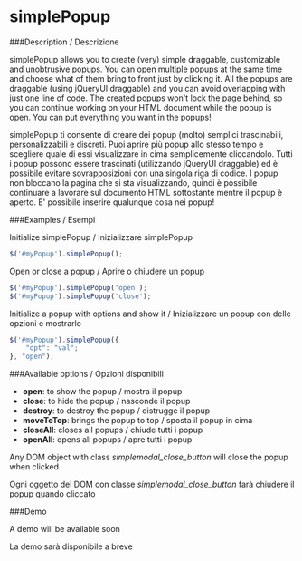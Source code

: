 simplePopup
===========

###Description / Descrizione

simplePopup allows you to create (very) simple draggable, customizable and unobtrusive popups. You can open multiple popups at the same time and choose what of them bring to front just by clicking it.
All the popups are draggable (using jQueryUI draggable) and you can avoid overlapping with just one line of code.
The created popups won't lock the page behind, so you can continue working on your HTML document while the popup is open.
You can put everything you want in the popups!

simplePopup ti consente di creare dei popup (molto) semplici trascinabili, personalizzabili e discreti. Puoi aprire più popup allo stesso tempo e scegliere quale di essi visualizzare in cima semplicemente cliccandolo.
Tutti i popup possono essere trascinati (utilizzando jQueryUI draggable) ed è possibile evitare sovrapposizioni con una singola riga di codice.
I popup non bloccano la pagina che si sta visualizzando, quindi è possibile continuare a lavorare sul documento HTML sottostante  mentre il popup è aperto.
E' possibile inserire qualunque cosa nei popup!

###Examples / Esempi

Initialize simplePopup / Inizializzare simplePopup
```javascript
$('#myPopup').simplePopup();
```

Open or close a popup / Aprire o chiudere un popup
```javascript
$('#myPopup').simplePopup('open');
$('#myPopup').simplePopup('close');
```

Initialize a popup with options and show it / Inizializzare un popup con delle opzioni e mostrarlo
```javascript
$('#myPopup').simplePopup({
	"opt": "val";
}, "open");
```

###Available options / Opzioni disponibili

- **open**: to show the popup / mostra il popup
- **close**: to hide the popup  / nasconde il popup
- **destroy**: to destroy the popup / distrugge il popup
- **moveToTop**: brings the popup to top / sposta il popup in cima
- **closeAll**: closes all popups / chiude tutti i popup
- **openAll**: opens all popups / apre tutti i popup

Any DOM object with class *simplemodal_close_button* will close the popup when clicked

Ogni oggetto del DOM con classe *simplemodal_close_button* farà chiudere il popup quando cliccato

###Demo

A demo will be available soon

La demo sarà disponibile a breve
